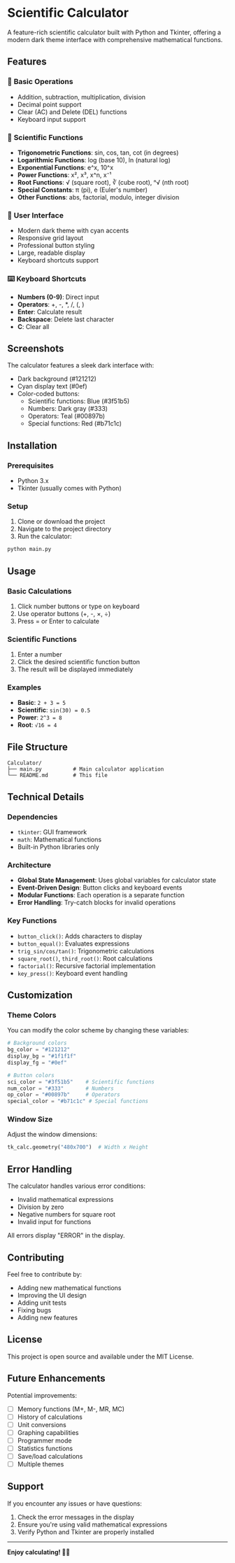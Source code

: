 # Scientific Calculator

A feature-rich scientific calculator built with Python and Tkinter, offering a modern dark theme interface with comprehensive mathematical functions.

## Features

### 🧮 **Basic Operations**
- Addition, subtraction, multiplication, division
- Decimal point support
- Clear (AC) and Delete (DEL) functions
- Keyboard input support

### 🔬 **Scientific Functions**
- **Trigonometric Functions**: sin, cos, tan, cot (in degrees)
- **Logarithmic Functions**: log (base 10), ln (natural log)
- **Exponential Functions**: e^x, 10^x
- **Power Functions**: x², x³, x^n, x⁻¹
- **Root Functions**: √ (square root), ∛ (cube root), ⁿ√ (nth root)
- **Special Constants**: π (pi), e (Euler's number)
- **Other Functions**: abs, factorial, modulo, integer division

### 🎨 **User Interface**
- Modern dark theme with cyan accents
- Responsive grid layout
- Professional button styling
- Large, readable display
- Keyboard shortcuts support

### ⌨️ **Keyboard Shortcuts**
- **Numbers (0-9)**: Direct input
- **Operators**: +, -, *, /, (, )
- **Enter**: Calculate result
- **Backspace**: Delete last character
- **C**: Clear all

## Screenshots

The calculator features a sleek dark interface with:
- Dark background (#121212)
- Cyan display text (#0ef)
- Color-coded buttons:
  - Scientific functions: Blue (#3f51b5)
  - Numbers: Dark gray (#333)
  - Operators: Teal (#00897b)
  - Special functions: Red (#b71c1c)

## Installation

### Prerequisites
- Python 3.x
- Tkinter (usually comes with Python)

### Setup
1. Clone or download the project
2. Navigate to the project directory
3. Run the calculator:
```bash
python main.py
```

## Usage

### Basic Calculations
1. Click number buttons or type on keyboard
2. Use operator buttons (+, -, ×, ÷)
3. Press = or Enter to calculate

### Scientific Functions
1. Enter a number
2. Click the desired scientific function button
3. The result will be displayed immediately

### Examples
- **Basic**: `2 + 3 = 5`
- **Scientific**: `sin(30) = 0.5`
- **Power**: `2^3 = 8`
- **Root**: `√16 = 4`

## File Structure

```
Calculator/
├── main.py          # Main calculator application
└── README.md        # This file
```

## Technical Details

### Dependencies
- `tkinter`: GUI framework
- `math`: Mathematical functions
- Built-in Python libraries only

### Architecture
- **Global State Management**: Uses global variables for calculator state
- **Event-Driven Design**: Button clicks and keyboard events
- **Modular Functions**: Each operation is a separate function
- **Error Handling**: Try-catch blocks for invalid operations

### Key Functions
- `button_click()`: Adds characters to display
- `button_equal()`: Evaluates expressions
- `trig_sin/cos/tan()`: Trigonometric calculations
- `square_root()`, `third_root()`: Root calculations
- `factorial()`: Recursive factorial implementation
- `key_press()`: Keyboard event handling

## Customization

### Theme Colors
You can modify the color scheme by changing these variables:
```python
# Background colors
bg_color = "#121212"
display_bg = "#1f1f1f"
display_fg = "#0ef"

# Button colors
sci_color = "#3f51b5"    # Scientific functions
num_color = "#333"       # Numbers
op_color = "#00897b"     # Operators
special_color = "#b71c1c" # Special functions
```

### Window Size
Adjust the window dimensions:
```python
tk_calc.geometry("480x700")  # Width x Height
```

## Error Handling

The calculator handles various error conditions:
- Invalid mathematical expressions
- Division by zero
- Negative numbers for square root
- Invalid input for functions

All errors display "ERROR" in the display.

## Contributing

Feel free to contribute by:
- Adding new mathematical functions
- Improving the UI design
- Adding unit tests
- Fixing bugs
- Adding new features

## License

This project is open source and available under the MIT License.

## Future Enhancements

Potential improvements:
- [ ] Memory functions (M+, M-, MR, MC)
- [ ] History of calculations
- [ ] Unit conversions
- [ ] Graphing capabilities
- [ ] Programmer mode
- [ ] Statistics functions
- [ ] Save/load calculations
- [ ] Multiple themes

## Support

If you encounter any issues or have questions:
1. Check the error messages in the display
2. Ensure you're using valid mathematical expressions
3. Verify Python and Tkinter are properly installed

---

**Enjoy calculating! 🧮✨** 